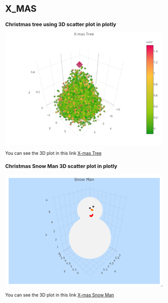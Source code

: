# X_MAS
### Christmas tree using 3D scatter plot in plotly

![X-MAS TREE](/xmas_tree_v3.png)

You can see the 3D plot in this link [X-mas Tree](https://plot.ly/~hyungyokim/1/x-mas-tree/)

### Christmas Snow Man 3D scatter plot in plotly

![X-MAS SNOW MAN](/snowman_xmas.png)

You can see the 3D plot in this link [X-mas Snow Man](https://plot.ly/~hyungyokim/6/snow-man/)
